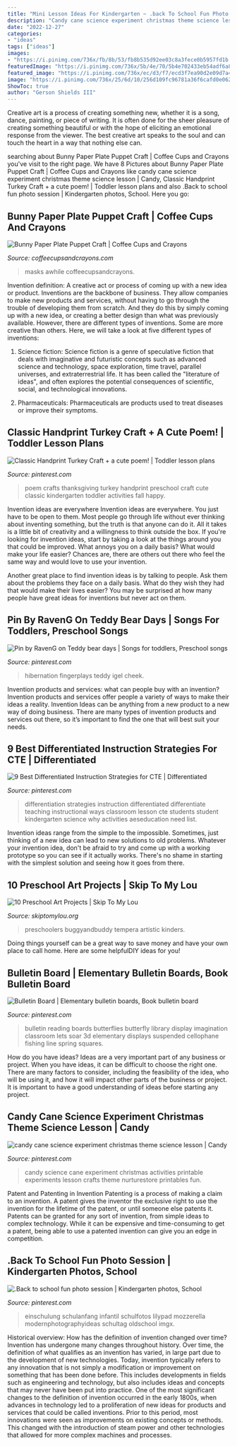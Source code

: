 ```yaml
---
title: "Mini Lesson Ideas For Kindergarten ~ .back To School Fun Photo Session"
description: "Candy cane science experiment christmas theme science lesson"
date: "2022-12-27"
categories:
- "ideas"
tags: ["ideas"]
images:
- "https://i.pinimg.com/736x/fb/8b/53/fb8b535d92ee03c8a3fece0b5957fd1b.jpg"
featuredImage: "https://i.pinimg.com/736x/5b/4e/70/5b4e702433eb54adf6a87b433a00885a--kindergarten-thanksgiving-thanksgiving-crafts.jpg"
featured_image: "https://i.pinimg.com/736x/ec/d3/f7/ecd3f7ea90d2e09d7a451095da85c4e0.jpg"
image: "https://i.pinimg.com/736x/25/6d/10/256d109fc96781a36f6cafd0e0626d8a.jpg"
ShowToc: true
author: "Gerson Shields III"
---
```



Creative art is a process of creating something new, whether it is a song, dance, painting, or piece of writing. It is often done for the sheer pleasure of creating something beautiful or with the hope of eliciting an emotional response from the viewer. The best creative art speaks to the soul and can touch the heart in a way that nothing else can.

	

		
searching about Bunny Paper Plate Puppet Craft | Coffee Cups and Crayons you've visit to the right page. We have 8 Pictures about Bunny Paper Plate Puppet Craft | Coffee Cups and Crayons like candy cane science experiment christmas theme science lesson | Candy, Classic Handprint Turkey Craft + a cute poem! | Toddler lesson plans and also .Back to school fun photo session | Kindergarten photos, School. Here you go:
		
    
## Bunny Paper Plate Puppet Craft | Coffee Cups And Crayons

<img loading=lazy src="https://cdn.coffeecupsandcrayons.com/wp-content/uploads/2014/04/Preschool-Paper-Plate-Bunny-Craft-for-Kids.jpg" onerror="this.onerror=null;this.src='https://tse4.mm.bing.net/th?id=OIP.aK-yXp1xHty0_HvLef1lAgHaLH&amp;pid=15.1';" alt="Bunny Paper Plate Puppet Craft | Coffee Cups and Crayons">

_Source: coffeecupsandcrayons.com_

>masks awhile coffeecupsandcrayons. 

	

Invention definition: A creative act or process of coming up with a new idea or product.
Inventions are the backbone of business. They allow companies to make new products and services, without having to go through the trouble of developing them from scratch. And they do this by simply coming up with a new idea, or creating a better design than what was previously available.
However, there are different types of inventions. Some are more creative than others. Here, we will take a look at five different types of inventions:

1) Science fiction: Science fiction is a genre of speculative fiction that deals with imaginative and futuristic concepts such as advanced science and technology, space exploration, time travel, parallel universes, and extraterrestrial life. It has been called the "literature of ideas", and often explores the potential consequences of scientific, social, and technological innovations.

2) Pharmaceuticals: Pharmaceuticals are products used to treat diseases or improve their symptoms.

    
## Classic Handprint Turkey Craft + A Cute Poem! | Toddler Lesson Plans

<img loading=lazy src="https://i.pinimg.com/736x/5b/4e/70/5b4e702433eb54adf6a87b433a00885a--kindergarten-thanksgiving-thanksgiving-crafts.jpg" onerror="this.onerror=null;this.src='https://tse2.mm.bing.net/th?id=OIP.mN6egr7_xqkRcE_cwCgwngHaJ6&amp;pid=15.1';" alt="Classic Handprint Turkey Craft + a cute poem! | Toddler lesson plans">

_Source: pinterest.com_

>poem crafts thanksgiving turkey handprint preschool craft cute classic kindergarten toddler activities fall happy. 

	

Invention ideas are everywhere
Invention ideas are everywhere. You just have to be open to them. Most people go through life without ever thinking about inventing something, but the truth is that anyone can do it. All it takes is a little bit of creativity and a willingness to think outside the box.
If you're looking for invention ideas, start by taking a look at the things around you that could be improved. What annoys you on a daily basis? What would make your life easier? Chances are, there are others out there who feel the same way and would love to use your invention.

Another great place to find invention ideas is by talking to people. Ask them about the problems they face on a daily basis. What do they wish they had that would make their lives easier? You may be surprised at how many people have great ideas for inventions but never act on them.

    
## Pin By RavenG On Teddy Bear Days | Songs For Toddlers, Preschool Songs

<img loading=lazy src="https://i.pinimg.com/736x/c4/ec/35/c4ec3520fec5bbebf774a0d161dfd30e.jpg" onerror="this.onerror=null;this.src='https://tse4.mm.bing.net/th?id=OIP.Ty9ypnMCWOMUEWDMygG9gwHaK8&amp;pid=15.1';" alt="Pin by RavenG on Teddy bear days | Songs for toddlers, Preschool songs">

_Source: pinterest.com_

>hibernation fingerplays teddy igel cheek. 

	

Invention products and services: what can people buy with an invention?
Invention products and services offer people a variety of ways to make their ideas a reality. Invention Ideas can be anything from a new product to a new way of doing business. There are many types of invention products and services out there, so it’s important to find the one that will best suit your needs.

    
## 9 Best Differentiated Instruction Strategies For CTE | Differentiated

<img loading=lazy src="https://i.pinimg.com/736x/3e/e4/e7/3ee4e7c48227382c7112d24997ad73f4.jpg" onerror="this.onerror=null;this.src='https://tse3.mm.bing.net/th?id=OIP.-V0QT_dzms5nz_2VarjLOQHaLH&amp;pid=15.1';" alt="9 Best Differentiated Instruction Strategies for CTE | Differentiated">

_Source: pinterest.com_

>differentiation strategies instruction differentiated differentiate teaching instructional ways classroom lesson cte students student kindergarten science why activities aeseducation need list. 

	

Invention ideas range from the simple to the impossible. Sometimes, just thinking of a new idea can lead to new solutions to old problems. Whatever your invention idea, don't be afraid to try and come up with a working prototype so you can see if it actually works. There's no shame in starting with the simplest solution and seeing how it goes from there.

    
## 10 Preschool Art Projects | Skip To My Lou

<img loading=lazy src="https://www.skiptomylou.org/wp-content/uploads/2016/08/yarn-art.jpg" onerror="this.onerror=null;this.src='https://tse3.mm.bing.net/th?id=OIP.37JyolcuJXqcVw19qndbvgHaFm&amp;pid=15.1';" alt="10 Preschool Art Projects | Skip To My Lou">

_Source: skiptomylou.org_

>preschoolers buggyandbuddy tempera artistic kinders. 

	

Doing things yourself can be a great way to save money and have your own place to call home. Here are some helpfulDIY ideas for you!

    
## Bulletin Board | Elementary Bulletin Boards, Book Bulletin Board

<img loading=lazy src="https://i.pinimg.com/736x/25/6d/10/256d109fc96781a36f6cafd0e0626d8a.jpg" onerror="this.onerror=null;this.src='https://tse4.mm.bing.net/th?id=OIP.i0zNrdZ0xGrZKjTcm4KB4QHaJ3&amp;pid=15.1';" alt="Bulletin Board | Elementary bulletin boards, Book bulletin board">

_Source: pinterest.com_

>bulletin reading boards butterflies butterfly library display imagination classroom lets soar 3d elementary displays suspended cellophane fishing line spring squares. 

	

How do you have ideas?
Ideas are a very important part of any business or project. When you have ideas, it can be difficult to choose the right one. There are many factors to consider, including the feasibility of the idea, who will be using it, and how it will impact other parts of the business or project. It is important to have a good understanding of ideas before starting any project.

    
## Candy Cane Science Experiment Christmas Theme Science Lesson | Candy

<img loading=lazy src="https://i.pinimg.com/736x/ec/d3/f7/ecd3f7ea90d2e09d7a451095da85c4e0.jpg" onerror="this.onerror=null;this.src='https://tse1.mm.bing.net/th?id=OIP.alPm-UzvYeE0HEBJlZsKUgHaLH&amp;pid=15.1';" alt="candy cane science experiment christmas theme science lesson | Candy">

_Source: pinterest.com_

>candy science cane experiment christmas activities printable experiments lesson crafts theme nurturestore printables fun. 

	

Patent and Patenting in Invention
Patenting is a process of making a claim to an invention. A patent gives the inventor the exclusive right to use the invention for the lifetime of the patent, or until someone else patents it. Patents can be granted for any sort of invention, from simple ideas to complex technology. While it can be expensive and time-consuming to get a patent, being able to use a patented invention can give you an edge in competition.

    
## .Back To School Fun Photo Session | Kindergarten Photos, School

<img loading=lazy src="https://i.pinimg.com/736x/fb/8b/53/fb8b535d92ee03c8a3fece0b5957fd1b.jpg" onerror="this.onerror=null;this.src='https://tse2.mm.bing.net/th?id=OIP.zTWLRaAOBhHMl0LNC1ZVdwHaKd&amp;pid=15.1';" alt=".Back to school fun photo session | Kindergarten photos, School">

_Source: pinterest.com_

>einschulung schulanfang infantil schulfotos lilypad mozzerella modernphotographyideas schultag oldschool imgx. 

	

Historical overview: How has the definition of invention changed over time?
Invention has undergone many changes throughout history. Over time, the definition of what qualifies as an invention has varied, in large part due to the development of new technologies. Today, invention typically refers to any innovation that is not simply a modification or improvement on something that has been done before. This includes developments in fields such as engineering and technology, but also includes ideas and concepts that may never have been put into practice.
One of the most significant changes to the definition of invention occurred in the early 1800s, when advances in technology led to a proliferation of new ideas for products and services that could be called inventions. Prior to this period, most innovations were seen as improvements on existing concepts or methods. This changed with the introduction of steam power and other technologies that allowed for more complex machines and processes.

